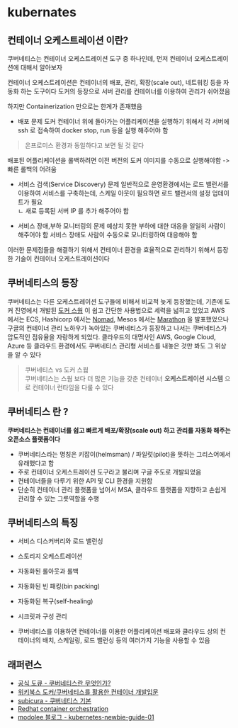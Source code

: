 # kubernates

## 컨테이너 오케스트레이션 이란? 
쿠버네티스는 컨테이너 오케스트레이션 도구 중 하나인데, 먼저 컨테이너 오케스트레이션에 대해서 알아보자 
   
컨테이너 오케스트레이션은 컨테이너의 배포, 관리, 확장(scale out), 네트워킹 등을 자동화 하는 도구이다 
도커의 등장으로 서버 관리를 컨테이너를 이용하여 관리가 쉬어졌음   
  
하지만 Containerization 만으로는 한계가 존재했음 
- 배포 문제
도커 컨테이너 위에 돌아가는 어플리케이션을 실행하기 위해서 각 서버에 ssh 로 접속하여 docker stop, run 등을 실행 해주어야 함  
> 온프로미스 환경과 동일하다고 보면 될 것 같다  

배포된 어플리케이션을 롤백하려면 이전 버전의 도커 이미지를 수동으로 실행해야함 -> 빠른 롤백의 어려움 

- 서비스 검색(Service Discovery) 문제 
일반적으로 운영환경에서는 로드 밸런서를 이용하여 서비스를 구축하는데, 스케일 아웃이 필요하면 로드 밸런서의 설정 업데이트가 필요   
ㄴ 새로 등록된 서버 IP 를 추가 해주어야 함 

- 서비스 장애,부하 모니터링의 문제
예상치 못한 부하에 대한 대응을 일일히 사람이 해주어야 함 
서비스 장애도 사람이 수동으로 모니터링하여 대응해야 함   

이러한 문제점들을 해결하기 위해서 컨테이너 환경을 효율적으로 관리하기 위해서 등장한 기술이 컨테이너 오케스트레이션이다 

## 쿠버네티스의 등장   
쿠버네티스는 다른 오케스트레이션 도구들에 비해서 비교적 늦게 등장했는데, 기존에 도커 진영에서 개발된 [도커 스웜](https://docs.docker.com/engine/swarm/) 이 쉽고 간단한 사용법으로 세력을 넓히고 있었고 
AWS 에서는 ECS, Hashicorp 에서는 [Nomad](https://www.nomadproject.io/), Mesos 에서는 [Marathon](https://mesosphere.github.io/marathon/) 을 발표했었으나 
구글의 컨테이너 관리 노하우가 녹아있는 쿠버네티스가 등장하고 나서는 쿠버네티스가 압도적인 점유율을 자랑하게 되었다.
클라우드의 대명사인 AWS, Google Cloud, Azure 등 클라우드 환경에서도 쿠버네티스 관리형 서비스를 내놓은 것만 봐도 그 위상을 알 수 있다

> 쿠버네티스 vs 도커 스웜  
> 쿠버네티스는 스웜 보다 더 많은 기능을 갖춘 컨테이너 **오케스트레이션 시스템** 으로 컨테이너 런타임을 다룰 수 있다 

## 쿠버네티스 란 ? 
**쿠버네티스는 컨테이너를 쉽고 빠르게 배포/확장(scale out) 하고 관리를 자동화 해주는 오픈소스 플랫폼이다**
- 쿠버네티스라는 명칭은 키잡이(helmsman) / 파일럿(pilot)을 뜻하는 그리스어에서 유래했다고 함  
- 주로 컨테이너 오케스트레이션 도구라고 불리며 구글 주도로 개발되었음  
- 컨테이너들을 다루기 위한 API 및 CLI 환경을 지원함  
- 단순히 컨테이너 관리 플랫폼을 넘어서 MSA, 클라우드 플랫폼을 지향하고 손쉽게 관리할 수 있는 그릇역할을 수행 

## 쿠버네티스의 특징 
- 서비스 디스커버리와 로드 밸런싱 
- 스토리지 오케스트레이션 
- 자동화된 롤아웃과 롤백 
- 자동화된 빈 패킹(bin packing)
- 자동화된 복구(self-healing)
- 시크릿과 구성 관리 
 


- 쿠버네티스를 이용하면 컨테이너를 이용한 어플리케이션 배포와 클라우드 상의 컨테이너의 배치, 스케일링, 로드 밸런싱 등의 여러가지 기능을 사용할 수 있음 

  
    





## 래퍼런스 
- [공식 도큐 - 쿠버네티스란 무엇인가?](https://kubernetes.io/ko/docs/concepts/overview/what-is-kubernetes/)
- [위키북스 도커/쿠버네티스를 활용한 컨테이너 개발입문](https://wikibook.co.kr/docker-kubernetes/)
- [subicura - 쿠버네티스 기본](https://subicura.com/2019/05/19/kubernetes-basic-1.html)
- [Redhat container orchestration](https://www.redhat.com/ko/topics/containers/what-is-container-orchestration)
- [modolee 블로그 - kubernetes-newbie-guide-01](https://velog.io/@modolee/kubernetes-newbie-guide-01)
